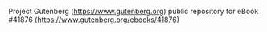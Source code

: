 Project Gutenberg (https://www.gutenberg.org) public repository for eBook #41876 (https://www.gutenberg.org/ebooks/41876)
